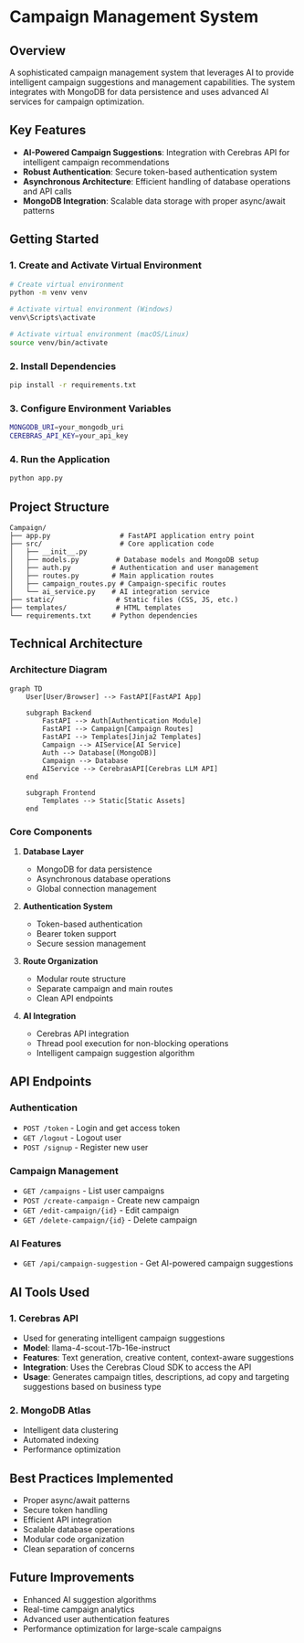 # Campaign Management System

## Overview
A sophisticated campaign management system that leverages AI to provide intelligent campaign suggestions and management capabilities. The system integrates with MongoDB for data persistence and uses advanced AI services for campaign optimization.

## Key Features
- **AI-Powered Campaign Suggestions**: Integration with Cerebras API for intelligent campaign recommendations
- **Robust Authentication**: Secure token-based authentication system
- **Asynchronous Architecture**: Efficient handling of database operations and API calls
- **MongoDB Integration**: Scalable data storage with proper async/await patterns

## Getting Started

### 1. Create and Activate Virtual Environment
```bash
# Create virtual environment
python -m venv venv

# Activate virtual environment (Windows)
venv\Scripts\activate

# Activate virtual environment (macOS/Linux)
source venv/bin/activate
```

### 2. Install Dependencies
```bash
pip install -r requirements.txt
```

### 3. Configure Environment Variables
```bash
MONGODB_URI=your_mongodb_uri
CEREBRAS_API_KEY=your_api_key
```

### 4. Run the Application
```bash
python app.py
```

## Project Structure
```
Campaign/
├── app.py                 # FastAPI application entry point
├── src/                   # Core application code
│   ├── __init__.py
│   ├── models.py         # Database models and MongoDB setup
│   ├── auth.py          # Authentication and user management
│   ├── routes.py        # Main application routes
│   ├── campaign_routes.py # Campaign-specific routes
│   └── ai_service.py    # AI integration service
├── static/               # Static files (CSS, JS, etc.)
├── templates/            # HTML templates
└── requirements.txt     # Python dependencies
```
## Technical Architecture

### Architecture Diagram
```mermaid
graph TD
    User[User/Browser] --> FastAPI[FastAPI App]
    
    subgraph Backend
        FastAPI --> Auth[Authentication Module]
        FastAPI --> Campaign[Campaign Routes]
        FastAPI --> Templates[Jinja2 Templates]
        Campaign --> AIService[AI Service]
        Auth --> Database[(MongoDB)]
        Campaign --> Database
        AIService --> CerebrasAPI[Cerebras LLM API]
    end
    
    subgraph Frontend
        Templates --> Static[Static Assets]
    end
```

### Core Components
1. **Database Layer**
   - MongoDB for data persistence
   - Asynchronous database operations
   - Global connection management

2. **Authentication System**
   - Token-based authentication
   - Bearer token support
   - Secure session management

3. **Route Organization**
   - Modular route structure
   - Separate campaign and main routes
   - Clean API endpoints

4. **AI Integration**
   - Cerebras API integration
   - Thread pool execution for non-blocking operations
   - Intelligent campaign suggestion algorithm

## API Endpoints

### Authentication
- `POST /token` - Login and get access token
- `GET /logout` - Logout user
- `POST /signup` - Register new user

### Campaign Management
- `GET /campaigns` - List user campaigns
- `POST /create-campaign` - Create new campaign
- `GET /edit-campaign/{id}` - Edit campaign
- `GET /delete-campaign/{id}` - Delete campaign

### AI Features
- `GET /api/campaign-suggestion` - Get AI-powered campaign suggestions

## AI Tools Used

### 1. Cerebras API
- Used for generating intelligent campaign suggestions
- **Model**: llama-4-scout-17b-16e-instruct
- **Features**: Text generation, creative content, context-aware suggestions
- **Integration**: Uses the Cerebras Cloud SDK to access the API
- **Usage**: Generates campaign titles, descriptions, ad copy and targeting suggestions based on business type

### 2. MongoDB Atlas
- Intelligent data clustering
- Automated indexing
- Performance optimization

## Best Practices Implemented
- Proper async/await patterns
- Secure token handling
- Efficient API integration
- Scalable database operations
- Modular code organization
- Clean separation of concerns

## Future Improvements
- Enhanced AI suggestion algorithms
- Real-time campaign analytics
- Advanced user authentication features
- Performance optimization for large-scale campaigns 
